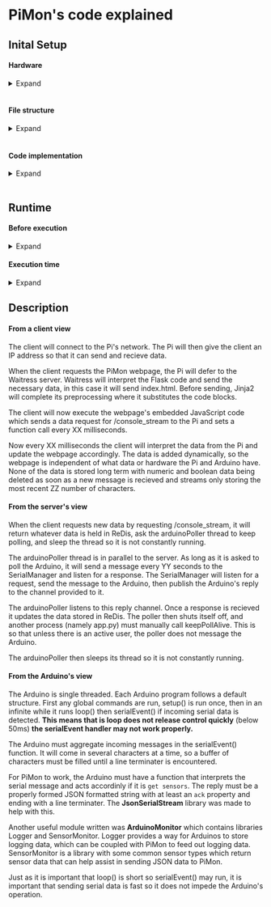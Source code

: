 # PiMon's code explained

## Inital Setup

#### Hardware

<details> <summary> Expand </summary> 

* Arduino
  * A low level microcontroller that works closely with hardware (Uno, Mega, Due). These devices are highly limited memory, single thread, and slow. Written in Arduino C.
* Raspberry Pi
  * A high level microcomputer. Has moderate memory, multiple threads, and fast. Written in Python.
* A client
  * This is any device connected to the website (phone, laptop, Pi). Uses a browser to access, view, and run the website. Written in JavaScript, CSS, HTML.

</details><br>

#### File structure

<details> <summary> Expand </summary> 

Arduino
* Primary code is in: ArduinoCode/Sensor_Input/Sensor_Input.ino
* Libraries found in: ArduinoCode/Sensor_Input/Src/


Raspberry Pi
* Primary Code is in: app.py
* Launched in separate thread: arduinoPoller.py


Client
* Webpage HTML: templates/root.html **and** templates/index.html
* Webpage CSS: static/
* Webpage JavaScript: static/JavaScript/

</details><br>

#### Code implementation

<details> <summary> Expand </summary> 

#### Arduino
Due to the Arduino having limited capability, its code must be written with the intent of being used with PiMon. Its code must follow a similar structure to that found in Sensor_Input.py. The Pi will send the command "get sensors\n" to the Arduino, and it must catch this command with serialEvent() _(this is a reserved function name for this purpose)_. Then the Arduino must interpret and respond with whatever data it wishes. This data will be used by PiMon.

#### Pi
1) Why an access point?
This allows the Pi to easily, freely, and securely serve the website. It also means it is always available and not dependant on the network in the area.

2) What is ReDis?
It offers a way to share data between processes by storing it in a dictionary (as seen between the arduinoPoller.py and app.py). It also offers a Publish/Subscribe service between processes (as seen with the serialManager process). **Warning**: this does require initial set up on the Pi.

3) What is Waitress and Flask?
Flask is what sets up the server's replies. It tells what commands to look for and what to respond with when the client requests.
Waitress is what sets up the server actually interprets the incoming messages. It is what makes the website accessible.

4) What the heck is going on in the HTML?
Flask offers a precompiler called Jinja2. This allows the server to manipulate the HTML before sending it to the client. The file root.html gives the basic form of the webpage as well as Jinja2 "blocks". This allows index.html to only define what goes in these "blocks". _It is a little complicated, but it is neat._ 

</details><br>

## Runtime

#### Before execution
<details> <summary> Expand </summary>

For obvious reasons, the Arduino must be plugged into the Pi by USB.

The Pi must be an available access point, running a ReDis server, and running the SerialManager process. The access point should be automatic. Running the ReDis server and SerialManager processes can be done manually, or at bootup by altering rc2.d

</details>

#### Execution time
<details><summary> Expand </summary>

To launch PiMon open a terminal, navigate to the PiMon folder, and execute `sudo pipenv run python app.py`. This will launch the arduinoPoller.py in a separate thread, and it will make the webpage available at 192.168.1.1

</details>

## Description

#### From a client view 
The client will connect to the Pi's network. The Pi will then give the client an IP address so that it can send and recieve data.

When the client requests the PiMon webpage, the Pi will defer to the Waitress server. Waitress will interpret the Flask code and send the necessary data, in this case it will send index.html. Before sending, Jinja2 will complete its preprocessing where it substitutes the code blocks.

The client will now execute the webpage's embedded JavaScript code which sends a data request for /console_stream to the Pi and sets a function call every XX milliseconds.

Now every XX milliseconds the client will interpret the data from the Pi and update the webpage accordingly. The data is added dynamically, so the webpage is independent of what data or hardware the Pi and Arduino have. None of the data is stored long term with numeric and boolean data being deleted as soon as a new message is recieved and streams only storing the most recent ZZ number of characters.

#### From the server's view
When the client requests new data by requesting /console_stream, it will return whatever data is held in ReDis, ask the arduinoPoller thread to keep polling, and sleep the thread so it is not constantly running.

The arduinoPoller thread is in parallel to the server. As long as it is asked to poll the Arduino, it will send a message every YY seconds to the SerialManager and listen for a response. The SerialManager will listen for a request, send the message to the Arduino, then publish the Arduino's reply to the channel provided to it.

The arduinoPoller listens to this reply channel. Once a response is recieved it updates the data stored in ReDis. The poller then shuts itself off, and another process (namely app.py) must manually call keepPollAlive. This is so that unless there is an active user, the poller does not message the Arduino.

The arduinoPoller then sleeps its thread so it is not constantly running.

#### From the Arduino's view
The Arduino is single threaded. Each Arduino program follows a default structure. First any global commands are run, setup() is run once, then in an infinite while it runs loop() then serialEvent() if incoming serial data is detected. **This means that is loop does not release control quickly** (below 50ms) **the serialEvent handler may not work properly.**

The Arduino must aggregate incoming messages in the serialEvent() function. It will come in several characters at a time, so a buffer of characters must be filled until a line terminater is encountered.

For PiMon to work, the Arduino must have a function that interprets the serial message and acts accordinly if it is `get sensors`. The reply must be a properly formed JSON formatted string with at least an `ack` property and ending with a line terminater. The **JsonSerialStream** library was made to help with this.

Another useful module written was **ArduinoMonitor** which contains libraries Logger and SensorMonitor. Logger provides a way for Arduinos to store logging data, which can be coupled with PiMon to feed out logging data. SensorMonitor is a library with some common sensor types which return sensor data that can help assist in sending JSON data to PiMon.

Just as it is important that loop() is short so serialEvent() may run, it is important that sending serial data is fast so it does not impede the Arduino's operation.